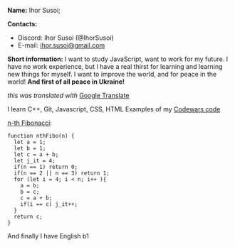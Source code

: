 **Name:** Ihor Susoi;

**Contacts:** 
  * Discord: Ihor Susoi (@IhorSusoi)
  * E-mail: ihor.susoi@gmail.com

**Short information:** I want to study JavaScript, want to work for my future.
I have no work experience, but I have a real thirst for learning and learning new things for myself.
I want to improve the world, and for peace in the world!
**And first of all peace in Ukraine!**

*this was translated with* [Google Translate](https://translate.google.com/)

I learn C++, Git, Javascript, CSS, HTML
Examples of my [Codewars code](https://www.codewars.com/users/IhorSusoi)

[n-th Fibonacci](https://www.codewars.com/kata/522551eee9abb932420004a0):

```
function nthFibo(n) {
  let a = 1;
  let b = 1;
  let c = a + b;
  let j_it = 4;
  if(n == 1) return 0;
  if(n == 2 || n == 3) return 1;
  for (let i = 4; i < n; i++ ){
    a = b;
    b = c;
    c = a + b;
    if(i == c) j_it++;
  }
  return c;
}

```

And finally I have English b1